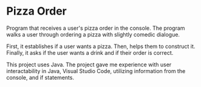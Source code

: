 # Pizza Order
Program that receives a user's pizza order in the console. The program walks a user through ordering a pizza with slightly comedic dialogue.

First, it establishes if a user wants a pizza. Then, helps them to construct it. Finally, it asks if the user wants a drink and if their order is correct.

This project uses Java. The project gave me experience with user interactability in Java, Visual Studio Code, utilizing information from the console, and if statements.
